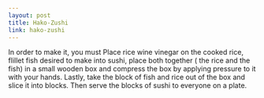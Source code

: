 ```yaml
---
layout: post
title: Hako-Zushi
link: hako-zushi
---
```


In order to make it, you must Place rice wine vinegar on the cooked rice, fIillet fish desired to make into sushi, place both together ( the rice and the fish) in a small wooden box and  compress the box by applying pressure to it with your hands. Lastly, take the block of fish and rice out of the box and slice it into blocks. Then serve the blocks of sushi to everyone on a plate.
